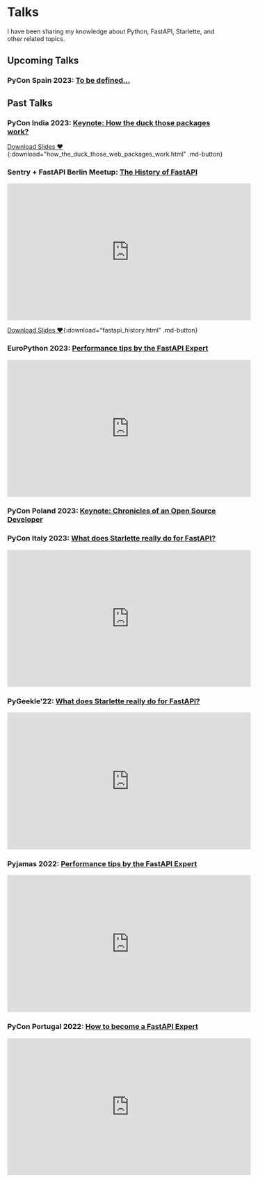 # Talks

I have been sharing my knowledge about Python, FastAPI, Starlette, and other related topics.

## Upcoming Talks

### PyCon Spain 2023: [To be defined...][pycon-es-2023]

## Past Talks

### PyCon India 2023: [Keynote: How the duck those packages work?][pycon-in-2023]

[Download Slides :heart:](slides/how_the_duck_those_web_packages_work.html){:download="how_the_duck_those_web_packages_work.html" .md-button}

### Sentry + FastAPI Berlin Meetup: [The History of FastAPI][sentry-fastapi-2023]

<iframe width="560" height="315" src="https://www.youtube.com/embed/Rms75K0AM4s?si=XY_n_YgP1QEMe7Qs&amp;start=1999" title="YouTube video player" frameborder="0" allow="accelerometer; autoplay; clipboard-write; encrypted-media; gyroscope; picture-in-picture; web-share" allowfullscreen></iframe>

[Download Slides :heart:](slides/fastapi_history.html){:download="fastapi_history.html" .md-button}

### EuroPython 2023: [Performance tips by the FastAPI Expert][europython-2023]

<iframe width="560" height="315" src="https://www.youtube.com/embed/7jtzjovKQ8A?si=Wb8u4pbKC7SKz-IL" title="YouTube video player" frameborder="0" allow="accelerometer; autoplay; clipboard-write; encrypted-media; gyroscope; picture-in-picture; web-share" allowfullscreen></iframe>

### PyCon Poland 2023: [Keynote: Chronicles of an Open Source Developer][pycon-pl-2023]

### PyCon Italy 2023: [What does Starlette really do for FastAPI?][pycon-it-2023]

<iframe width="560" height="315" src="https://www.youtube.com/embed/SvQiSa7ua-Y" title="YouTube video player" frameborder="0" allow="accelerometer; autoplay; clipboard-write; encrypted-media; gyroscope; picture-in-picture; web-share" allowfullscreen></iframe>

### PyGeekle'22: [What does Starlette really do for FastAPI?][pygeekle-2022]

<iframe width="560" height="315" src="https://www.youtube.com/embed/2fgBKDT1j8k?start=22987" title="YouTube video player" frameborder="0" allow="accelerometer; autoplay; clipboard-write; encrypted-media; gyroscope; picture-in-picture; web-share" allowfullscreen></iframe>

### Pyjamas 2022: [Performance tips by the FastAPI Expert][pyjamas-2022]

<iframe width="560" height="315" src="https://www.youtube.com/embed/-CjKMfva398" title="YouTube video player" frameborder="0" allow="accelerometer; autoplay; clipboard-write; encrypted-media; gyroscope; picture-in-picture; web-share" allowfullscreen></iframe>

### PyCon Portugal 2022: [How to become a FastAPI Expert][pycon-pt-2022]

<iframe width="560" height="315" src="https://www.youtube.com/embed/ULhX7761GAY" title="YouTube video player" frameborder="0" allow="accelerometer; autoplay; clipboard-write; encrypted-media; gyroscope; picture-in-picture; web-share" allowfullscreen></iframe>

[sentry-fastapi-2023]: https://sentry.io/resources/fastapi-event/
[pycon-es-2023]: https://2023.es.pycon.org/
[pycon-in-2023]: https://in.pycon.org/2023/speakers/
[europython-2023]: https://ep2023.europython.eu/speaker/marcelo-trylesinski
[pycon-pl-2023]: https://pl.pycon.org/2023/en/prelegenci/
[pycon-it-2023]: https://2023.pycon.it/en/event/what-does-starlette-really-do-for-fastapi
[pygeekle-2022]: https://www.youtube.com/live/2fgBKDT1j8k?feature=share&t=22986
[pyjamas-2022]: https://www.youtube.com/embed/-CjKMfva398
[pycon-pt-2022]: https://pretalx.evolutio.pt/pyconpt2022/talk/ETRAXR/
